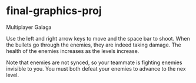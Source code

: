 # final-graphics-proj
Multiplayer Galaga

Use the left and right arrow keys to move and
the space bar to shoot. When the bullets go
through the enemies, they are indeed taking damage.
The health of the enemies increases as the levels
increase.

Note that enemies are not synced, so your teammate is
fighting enemies invisible to you. You must both defeat
your enemies to advance to the nex level.